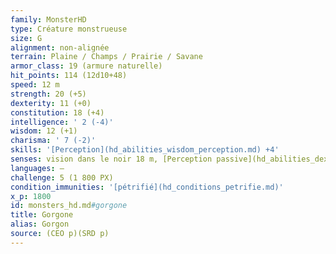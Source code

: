 ```yaml
---
family: MonsterHD
type: Créature monstrueuse
size: G
alignment: non-alignée
terrain: Plaine / Champs / Prairie / Savane
armor_class: 19 (armure naturelle)
hit_points: 114 (12d10+48)
speed: 12 m
strength: 20 (+5)
dexterity: 11 (+0)
constitution: 18 (+4)
intelligence: ' 2 (-4)'
wisdom: 12 (+1)
charisma: ' 7 (-2)'
skills: '[Perception](hd_abilities_wisdom_perception.md) +4'
senses: vision dans le noir 18 m, [Perception passive](hd_abilities_dexterity_perception_passive.md) 14
languages: —
challenge: 5 (1 800 PX)
condition_immunities: '[pétrifié](hd_conditions_petrifie.md)'
x_p: 1800
id: monsters_hd.md#gorgone
title: Gorgone
alias: Gorgon
source: (CEO p)(SRD p)
---
```


